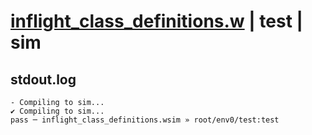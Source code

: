 # [inflight_class_definitions.w](../../../../examples/tests/valid/inflight_class_definitions.w) | test | sim

## stdout.log
```log
- Compiling to sim...
✔ Compiling to sim...
pass ─ inflight_class_definitions.wsim » root/env0/test:test
```

